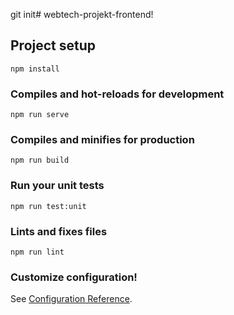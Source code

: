 git init# webtech-projekt-frontend!

## Project setup
```
npm install
```

### Compiles and hot-reloads for development
```
npm run serve
```

### Compiles and minifies for production
```
npm run build
```
 
### Run your unit tests
```
npm run test:unit
```

### Lints and fixes files
```
npm run lint
```

### Customize configuration!
See [Configuration Reference](https://cli.vuejs.org/config/).
